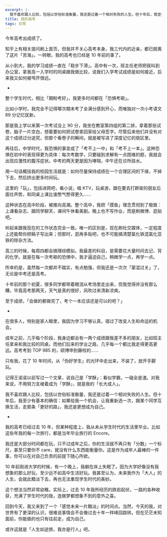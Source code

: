 ```yaml
---
excerpt: |-
  我不喜欢跟人比较，包括以世俗标准衡量，我还是过着一个相对失败的人生。但十年后，我至少有基本的确信：如果给我一个机会，让我重新选一次，跟某个同学互换生活，走那条「更好的路」，我还是更想成为自己。
title: 我的高考
tags: 日常
---
```


今年高考出成绩了。

知乎上有相关提问刷上首页，但我并不关心高考本身。我三代内的近亲，都已脱离了这片「苦海」。一转眼，我的高考也已经是 10 年前的事了。

从小到大，我的学习成绩一直在「稳步下滑」。高中有一次，班主任老师把我叫到办公室，拿我高一入学时的同桌跟我做比较，说我们入学考试成绩是如何接近，后来我又如何被甩开很远。

-

整个学生时代，相比「期盼考好」，我更多时间都在「恐惧考砸」。

比如小学时，我完全不记得哪次期末考了全满分感到开心，而唯独对一次小考语文 89 分记忆犹新。

那是我上学以来第一次考试没上 90 分，我坐在教室第四组的第二排，拿着那张试卷，脑子一片空白，想着要如何把试卷拿回家给父母签字。尽管后来他们并没有对这个成绩过分追究，但那个看卷子的瞬间，就是被写进了深度记忆的扇区里。

再往后，中学时代，我恐惧的事变成了「考不上一中」和「考不上一本」。这种恐惧在初中时表现得更为具体：每次考数学，只要碰到求解有一点困难的题，我就会出现应激性的腹泻症状。中考的两天更是因为哮喘，中午还在诊所挂水。

用一句话概括我的校园生活就是：如何尽量保持成绩在一个合理区间的下缘，不掉下去，然后挤出更多时间玩。

这里的「玩」，包括进网吧，看小说，唱 KTV，玩桌游，跟在要去打群架的朋友后面壮声势，和同桌上课比谁憋气憋得更久……

这种状态在高中阶段，被推向高潮。整个高中，我把「摸鱼」理念贯彻到了极致：上课看杂志、跟同学聊天，课间午休看美剧。晚上也不写作业，而是刷微博、逛贴吧。

听起来跟我现在的工作状态完全一致。唯一的区别是，现在刷社交媒体，一定程度上还能帮你把稿子写出来；但那时，逛再多贴吧，也不可能搞清楚氯化铁混氯化亚铁的除杂方法。

高三的时候，每周四都会搞理综模拟。我最差的科目，是需要花大量时间去记、背的化学。就是在每一次考砸的恐惧中，我才逼迫自己，稍微学一点，再学一点。

所幸的是，虽然每一次都并不踏实，有点勉强，但我还是一次次「蒙混过关」了，无论是中考还是高考。

十年前的那个初夏，很多同学都带着眼泪从考场里走出来，但我觉得并没有那么糟，毕竟高考那两天，天气是真的很好，风吹过来清新凉爽。

至于成绩，「会做的都做完了，考个一本应该还是可以的吧？」

-

在很多人，特别是家人眼里，我因为学习不够认真，错过了改变人生和命运的机会。

成年之前，几乎每个阶段，我身边都会有一两个成绩跟我差不多的朋友，比如班主任拿来和我比较的同桌。而他们后来的学业之路，几乎每一个都比我走得更高更远。高考考到 TOP 985 的，硕博申到藤校的……

只有我，花了 10 年时间，从「伪好学生」的光环中走出来，不装了，放开手脚玩。

记得王诺诺以前写过一个文章，说自己是「学酥」：看似学霸，一碰全是渣。对我来说，不用努力支棱着成为「学酥」，就是我的「长大成人」。

我不喜欢跟人比较，包括以世俗标准衡量，我还是过着一个相对失败的人生。但十年后，我至少有基本的确信：如果给我一个机会，让我重新选一次，跟某个同学互换生活，走那条「更好的路」，我还是更想成为自己。

-

我的高考已经过去 10 年，但某种程度上，我从未从学生时代的生活里毕业。比如这些年我的每一次旅行，都是当年毕业旅行的 Encore。

我还是大部分时间都在玩，只不过成年之后，你的生活就不再只有「分数」一个标尺，甚至只要你不 care，就没有什么东西能衡量你。这是作为成年人最棒的一件事，你可以在对自己负责的前提下随心所欲。

10 年前刚进大学的时候，有一个晚上，我躺在床上失眠了。因为大学好像没有我想象的那么好玩，至少远不如高中生活好玩。我甚至认为，未来我作为「大人」的人生，会就此黯淡下去，再也无法重现学生时代的美妙。

这个想法当然非常幼稚。实际上，过去 10 年我所经历的跌宕起伏，一路的各种收获，充满了学生时代的我，连做梦都想象不到的意外之喜。

回到今天，我又来到了一个「感觉未来一片黯淡」的时间点。当然，今天的我，对世界有了更深的认识，很难说事情会不会像过去十年一样峰回路转。但在茫茫未知面前，你能做的也只有往前走，成为自己。

或许这就是「人生如逆旅，我亦是行人」吧。